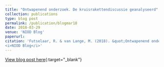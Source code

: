 ```yaml
---
title: "Ontwapenend onderzoek. De kruisrakettendiscussie geanalyseerd"
collection: publications
type: blog post
permalink: /publication/blogmar18
date: 2018-03-29
venue: 'NIOD Blog'
paperurl: 
citation: 'Futselaar, R. & van Lange, M. (2018). &quot;Ontwapenend onderzoek. De kruisrakettendiscussie geanalyseerd&quot; 
<i>NIOD Blog</i>'
---
```


[View blog post here](http://niodbibliotheek.blogspot.nl/2018/03/ontwapenend-onderzoek-de.html){:target="_blank"}

